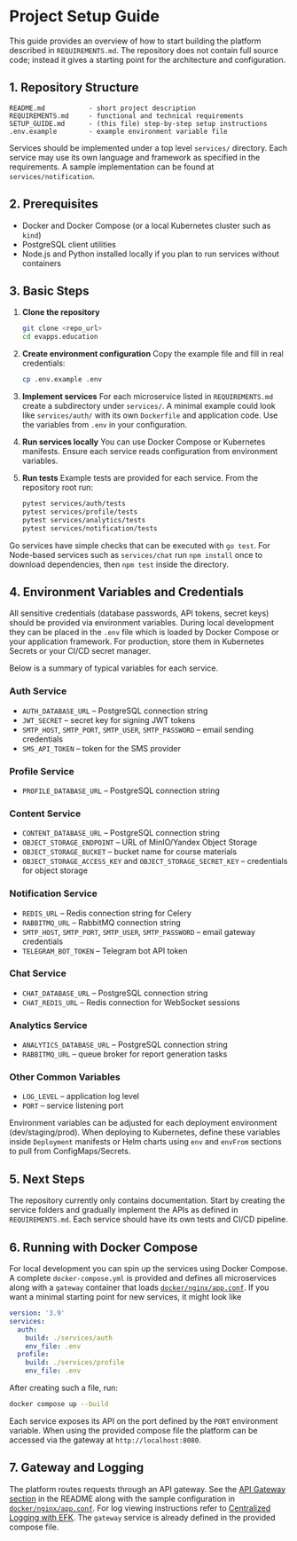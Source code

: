 # Project Setup Guide

This guide provides an overview of how to start building the platform described in `REQUIREMENTS.md`. The repository does not contain full source code; instead it gives a starting point for the architecture and configuration.

## 1. Repository Structure

```
README.md           - short project description
REQUIREMENTS.md     - functional and technical requirements
SETUP_GUIDE.md      - (this file) step-by-step setup instructions
.env.example        - example environment variable file
```

Services should be implemented under a top level `services/` directory. Each service may use its own language and framework as specified in the requirements. A sample implementation can be found at `services/notification`.

## 2. Prerequisites

- Docker and Docker Compose (or a local Kubernetes cluster such as `kind`)
- PostgreSQL client utilities
- Node.js and Python installed locally if you plan to run services without containers

## 3. Basic Steps

1. **Clone the repository**
   ```bash
   git clone <repo_url>
   cd evapps.education
   ```
2. **Create environment configuration**
   Copy the example file and fill in real credentials:
   ```bash
   cp .env.example .env
   ```
3. **Implement services**
   For each microservice listed in `REQUIREMENTS.md` create a subdirectory under `services/`. A minimal example could look like `services/auth/` with its own `Dockerfile` and application code. Use the variables from `.env` in your configuration.
4. **Run services locally**
   You can use Docker Compose or Kubernetes manifests. Ensure each service reads configuration from environment variables.

5. **Run tests**
   Example tests are provided for each service. From the repository root run:
   ```bash
   pytest services/auth/tests
   pytest services/profile/tests
   pytest services/analytics/tests
   pytest services/notification/tests
   ```
Go services have simple checks that can be executed with `go test`.
For Node-based services such as `services/chat` run `npm install` once to
download dependencies, then `npm test` inside the directory.

## 4. Environment Variables and Credentials

All sensitive credentials (database passwords, API tokens, secret keys) should be provided via environment variables. During local development they can be placed in the `.env` file which is loaded by Docker Compose or your application framework. For production, store them in Kubernetes Secrets or your CI/CD secret manager.

Below is a summary of typical variables for each service.

### Auth Service
- `AUTH_DATABASE_URL` – PostgreSQL connection string
- `JWT_SECRET` – secret key for signing JWT tokens
- `SMTP_HOST`, `SMTP_PORT`, `SMTP_USER`, `SMTP_PASSWORD` – email sending credentials
- `SMS_API_TOKEN` – token for the SMS provider

### Profile Service
- `PROFILE_DATABASE_URL` – PostgreSQL connection string

### Content Service
- `CONTENT_DATABASE_URL` – PostgreSQL connection string
- `OBJECT_STORAGE_ENDPOINT` – URL of MinIO/Yandex Object Storage
- `OBJECT_STORAGE_BUCKET` – bucket name for course materials
- `OBJECT_STORAGE_ACCESS_KEY` and `OBJECT_STORAGE_SECRET_KEY` – credentials for object storage

### Notification Service
- `REDIS_URL` – Redis connection string for Celery
- `RABBITMQ_URL` – RabbitMQ connection string
- `SMTP_HOST`, `SMTP_PORT`, `SMTP_USER`, `SMTP_PASSWORD` – email gateway credentials
- `TELEGRAM_BOT_TOKEN` – Telegram bot API token

### Chat Service
- `CHAT_DATABASE_URL` – PostgreSQL connection string
- `CHAT_REDIS_URL` – Redis connection for WebSocket sessions

### Analytics Service
- `ANALYTICS_DATABASE_URL` – PostgreSQL connection string
- `RABBITMQ_URL` – queue broker for report generation tasks

### Other Common Variables
- `LOG_LEVEL` – application log level
- `PORT` – service listening port

Environment variables can be adjusted for each deployment environment (dev/staging/prod). When deploying to Kubernetes, define these variables inside `Deployment` manifests or Helm charts using `env` and `envFrom` sections to pull from ConfigMaps/Secrets.

## 5. Next Steps

The repository currently only contains documentation. Start by creating the service folders and gradually implement the APIs as defined in `REQUIREMENTS.md`. Each service should have its own tests and CI/CD pipeline.

## 6. Running with Docker Compose

For local development you can spin up the services using Docker Compose. A
complete `docker-compose.yml` is provided and defines all microservices along
with a `gateway` container that loads [`docker/nginx/app.conf`](docker/nginx/app.conf).
If you want a minimal starting point for new services, it might look like

```yaml
version: '3.9'
services:
  auth:
    build: ./services/auth
    env_file: .env
  profile:
    build: ./services/profile
    env_file: .env
```

After creating such a file, run:

```bash
docker compose up --build
```

Each service exposes its API on the port defined by the `PORT` environment
variable. When using the provided compose file the platform can be accessed via
the gateway at `http://localhost:8080`.


## 7. Gateway and Logging

The platform routes requests through an API gateway. See the [API Gateway section](README.md#api-gateway) in the README along with the sample configuration in [`docker/nginx/app.conf`](docker/nginx/app.conf). For log viewing instructions refer to [Centralized Logging with EFK](README.md#centralized-logging-with-efk).
The `gateway` service is already defined in the provided compose file.
